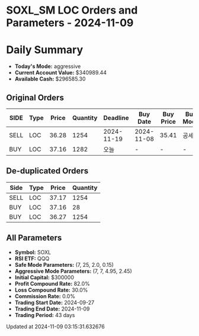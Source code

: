 # SOXL_SM LOC Orders and Parameters - 2024-11-09

# Daily Summary

- **Today's Mode:** aggressive
- **Current Account Value:** $340989.44
- **Available Cash:** $296585.30

## Original Orders

| SIDE | Type | Price | Quantity | Deadline | Buy Date | Buy Price | Buy Mode |
|------|------|-------|----------|----------|----------|-----------|----------|
| SELL | LOC | 36.28 | 1254 | 2024-11-19 | 2024-11-08 | 35.41 | 공세 |
| BUY | LOC | 37.16 | 1282 | 오늘 | - | - | - |

## De-duplicated Orders

| Side | Type | Price | Quantity |
|------|------|-------|----------|
| SELL | LOC | 37.17 | 1254 |
| BUY | LOC | 37.16 | 28 |
| BUY | LOC | 36.27 | 1254 |

## All Parameters

- **Symbol:** SOXL
- **RSI ETF:** QQQ
- **Safe Mode Parameters:** (7, 25, 2.0, 0.15)
- **Aggressive Mode Parameters:** (7, 7, 4.95, 2.45)
- **Initial Capital:** $300000
- **Profit Compound Rate:** 82.0%
- **Loss Compound Rate:** 30.0%
- **Commission Rate:** 0.0%
- **Trading Start Date:** 2024-09-27
- **Trading End Date:** 2024-11-09
- **Trading Period:** 43 days

Updated at 2024-11-09 03:15:31.632676
